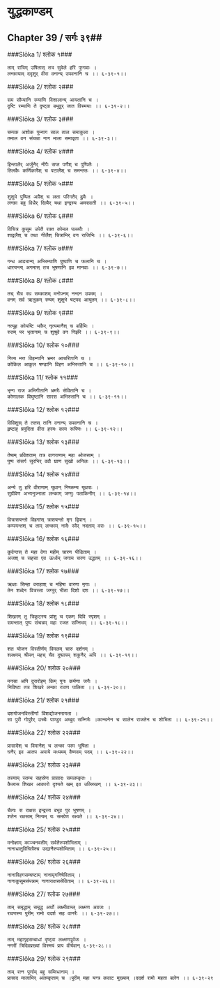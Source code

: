 युद्धकाण्डम्
===============================


## Chapter 39  / सर्गः ३९##


###Slōka 1/ श्लोक १###


    ताम् रात्रिम् उषितास् तत्र सुवेले हरि पुम्गवाः ।
    लन्कायाम् ददृशुर् वीरा वनान्य् उपवनानि च ।। ६-३९-१।।


###Slōka 2/ श्लोक २###


    सम सौम्यानि रम्याणि विशालान्य् आयतानि च ।
    दृष्टि रम्याणि ते दृष्ट्वा बभूवुर् जात विस्मयाः ।। ६-३९-२।।


###Slōka 3/ श्लोक ३###


    चम्पक अशोक पुम्नाग साल ताल समाकुला ।
    तमाल वन संचन्ना नाग माला समावृता ।। ६-३९-३।।


###Slōka 4/ श्लोक ४###


    हिन्तालैर् अर्जुनैर् नीपैः सप्त पर्णैश् च पुष्पितैः ।
    तिलकैः कर्णिकारैश् च पटालैश् च समन्ततः ।। ६-३९-४।।


###Slōka 5/ श्लोक ५###


    शुशुभे पुष्पित अग्रैश् च लता परिगतैर् द्रुमैः ।
    लन्का बहु विधैर् दिव्यैर् यथा इन्द्रस्य अमरावती ।। ६-३९-५।।


###Slōka 6/ श्लोक ६###


    विचित्र कुसुम उपेतै रक्त कोमल पल्लवैः ।
    शाद्वलैश् च तथा नीलैश् चित्राभिर् वन राजिभिः ।। ६-३९-६।।


###Slōka 7/ श्लोक ७###


    गन्ध आढ्यान्य् अभिरम्याणि पुष्पाणि च फलानि च ।
    धारयन्त्य् अगमास् तत्र भूषणानि इव मानवाः ।। ६-३९-७।।


###Slōka 8/ श्लोक ८###


    तच् चैत्र रथ सम्काशम् मनोज्नम् नन्दन उपमम् ।
    वनम् सर्व ऋतुकम् रम्यम् शुशुभे षट्पद आयुतम् ।। ६-३९-८।।


###Slōka 9/ श्लोक ९###


    नत्यूह कोयष्टि भकैर् नृत्यमानैश् च बर्हिभिः ।
    रुतम् पर भृतानाम् च शुश्रुवे वन निर्झरे ।। ६-३९-९।।


###Slōka 10/ श्लोक १०###


    नित्य मत्त विहम्गानि भ्रमर आचरितानि च ।
    कोकिल आकुल षण्डानि विहग अभिरुतानि च ।। ६-३९-१०।।


###Slōka 11/ श्लोक ११###


    भृन्ग राज अभिगीतानि भ्रमरैः सेवितानि च ।
    कोणालक विघुष्टानि सारस अभिरुतानि च ।। ६-३९-११।।


###Slōka 12/ श्लोक १२###


    विविशुस् ते ततस् तानि वनान्य् उपवनानि च ।
    हृष्टाह् प्रमुदिता वीरा हरयः काम रूपिणः ।। ६-३९-१२।।


###Slōka 13/ श्लोक १३###


    तेषाम् प्रविशताम् तत्र वानराणाम् महा ओजसाम् ।
    पुष्प संसर्ग सुरभिर् ववौ घ्राण सुखो अनिलः ।। ६-३९-१३।।


###Slōka 14/ श्लोक १४###


    अन्ये तु हरि वीराणाम् यूथान् निष्क्रम्य यूथपाः ।
    सुग्रीवेण अभ्यनुज्नाता लन्काम् जग्मुः पताकिनीम् ।। ६-३९-१४।।


###Slōka 15/ श्लोक १५###


    वित्रासयन्तो विहगांस् त्रासयन्तो मृग द्विपान् ।
    कम्पयन्तश् च ताम् लन्काम् नादैः स्वैर् नदताम् वराः ।। ६-३९-१५।।


###Slōka 16/ श्लोक १६###


    कुर्वन्तस् ते महा वेगा महीम् चारण पीडिताम् ।
    अजश् च सहसा एव ऊर्ध्वम् जगाम चरण उद्धतम् ।। ६-३९-१६।।


###Slōka 17/ श्लोक १७###


    ऋक्षाः सिम्हा वराहाश् च महिषा वारणा मृगाः ।
    तेन शब्देन वित्रस्ता जग्मुर् भीता दिशो दश ।। ६-३९-१७।।


###Slōka 18/ श्लोक १८###


    शिखरम् तु त्रिकूटस्य प्रांशु च एकम् दिवि स्पृशम् ।
    समन्तात् पुष्प संचन्नम् महा रजत सम्निभम् ।। ६-३९-१८।।


###Slōka 19/ श्लोक १९###


    शत योजन विस्तीर्णम् विमलम् चारु दर्शनम् ।
    श्लक्ष्णम् श्रीमन् महच् चैव दुष्प्रापम् शकुनैर् अपि ।। ६-३९-१९।।


###Slōka 20/ श्लोक २०###


    मनसा अपि दुरारोहम् किम् पुनः कर्मणा जनैः ।
    निविष्टा तत्र शिखरे लन्का रावण पालिता ।। ६-३९-२०।।


###Slōka 21/ श्लोक २१###


    दशयोजनविस्तीर्णा विंशद्योजनमायता ।
    सा पुरी गोपुरैर् उच्चैः पाण्डुर अम्बुद सम्निभैः ।कान्चनेन च सालेन राजतेन च शोभिता ।। ६-३९-२१।।


###Slōka 22/ श्लोक २२###


    प्रासादैश् च विमानैश् च लन्का परम भूषिता ।
    घनैर् इव आतप अपाये मध्यमम् वैष्णवम् पदम् ।। ६-३९-२२।।


###Slōka 23/ श्लोक २३###


    तस्याम् स्तम्भ सहस्रेण प्रासादः समलम्कृतः ।
    कैलास शिखर आकारो दृश्यते खम् इव उल्लिखन् ।। ६-३९-२३।।


###Slōka 24/ श्लोक २४###


    चैत्यः स राक्षस इन्द्रस्य बभूव पुर भूषणम् ।
    शतेन रक्षसाम् नित्यम् यः समग्रेण रक्ष्यते ।। ६-३९-२४।।


###Slōka 25/ श्लोक २५###


    मनोज्ञाम् काञ्चनवतीम् सर्वतैरुपशोभिताम् ।
    नानाधातुविचित्रैश्च उद्यानैरुपशोभिताम् ।। ६-३९-२५।।


###Slōka 26/ श्लोक २६###


    नानाविहगसम्घष्टाम् नानामृगनिषेविताम् ।
    नानाकुसुमसंपन्नाम् नानाराक्षससेविताम् ।। ६-३९-२६।।


###Slōka 27/ श्लोक २७###


    ताम् समृद्धाम् समृद्ध अर्थो लक्ष्मीवाम्ल् लक्ष्मण अग्रजः ।
    रावणस्य पुरीम् रामो ददर्श सह वानरैः ।। ६-३९-२७।।


###Slōka 28/ श्लोक २८###


    ताम् महागृहसम्बाधां दृष्ट्वा लक्ष्मणपूर्वजः ।
    नगरीं त्रिदिवप्रख्यां विस्मयं प्राप वीर्यवान् ६-३९-२८।।


###Slōka 29/ श्लोक २९###


    ताम् रत्न पूर्णाम् बहु सम्विधानाम् ।
    प्रासाद मालाभिर् अलम्कृताम् च ।पुरीम् महा यन्त्र कवाट मुख्याम् ।ददर्श रामो महता बलेन ।। ६-३९-२९


